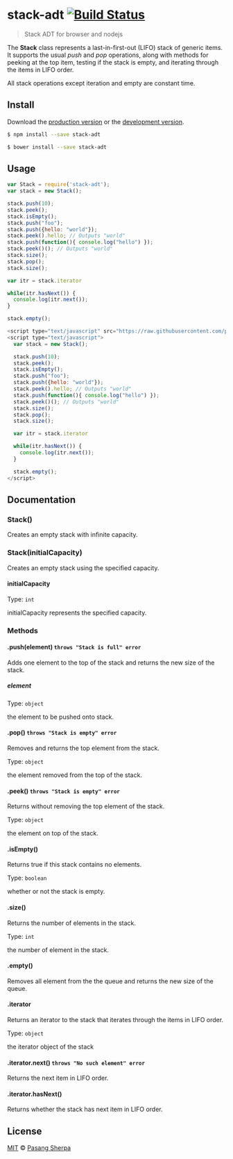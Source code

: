 # stack-adt [![Build Status](https://travis-ci.org/pasangsherpa/stack-adt.svg?branch=master)](https://travis-ci.org/pasangsherpa/stack-adt)

> Stack ADT for browser and nodejs

The **Stack** class represents a last-in-first-out (LIFO) stack of generic items. It supports the usual *push* and *pop* operations, along with methods for peeking at the top item, testing if the stack is empty, and iterating through the items in LIFO order.

All stack operations except iteration and empty are constant time.


## Install

Download the [production version][min] or the [development version][max].

[min]: https://raw.githubusercontent.com/pasangsherpa/stack-adt/master/dist/stack-adt.min.js
[max]: https://raw.githubusercontent.com/pasangsherpa/stack-adt/master/dist/stack-adt.js

```sh
$ npm install --save stack-adt
```

```sh
$ bower install --save stack-adt
```


## Usage

```js
var Stack = require('stack-adt');
var stack = new Stack();

stack.push(10);
stack.peek();
stack.isEmpty();
stack.push("foo");
stack.push({hello: "world"});
stack.peek().hello; // Outputs "world"
stack.push(function(){ console.log("hello") });
stack.peek()(); // Outputs "world"
stack.size();
stack.pop();
stack.size();

var itr = stack.iterator

while(itr.hasNext()) {
  console.log(itr.next());
}

stack.empty();

```
```js
<script type="text/javascript" src="https://raw.githubusercontent.com/pasangsherpa/stack-adt/master/dist/stack-adt.min.js"></script>
<script type="text/javascript"> 
  var stack = new Stack();

  stack.push(10);
  stack.peek();
  stack.isEmpty();
  stack.push("foo");
  stack.push({hello: "world"});
  stack.peek().hello; // Outputs "world"
  stack.push(function(){ console.log("hello") });
  stack.peek()(); // Outputs "world"
  stack.size();
  stack.pop();
  stack.size();

  var itr = stack.iterator

  while(itr.hasNext()) {
    console.log(itr.next());
  }

  stack.empty();
</script>
```


## Documentation

### Stack()

Creates an empty stack with infinite capacity.

### Stack(initialCapacity)

Creates an empty stack using the specified capacity.

#### initialCapacity

Type: `int`

initialCapacity represents the specified capacity.


### Methods

#### .push(element) `throws "Stack is full" error`

Adds one element to the top of the stack and returns the new size of the stack.

##### element

Type: `object`

the element to be pushed onto stack.

#### .pop() `throws "Stack is empty" error` 

Removes and returns the top element from the stack.

Type: `object`

the element removed from the top of the stack.

#### .peek() `throws "Stack is empty" error` 

Returns without removing the top element of the stack.

Type: `object`

the element on top of the stack.

#### .isEmpty()

Returns true if this stack contains no elements.

Type: `boolean`

whether or not the stack is empty.

#### .size()

Returns the number of elements in the stack.

Type: `int`

the number of element in the stack.

#### .empty() 

Removes all element from the the queue and returns the new size of the queue.

#### .iterator

Returns an iterator to the stack that iterates through the items in LIFO order.

Type: `object`

the iterator object of the stack

#### .iterator.next() `throws "No such element" error` 

Returns the next item in LIFO order.

#### .iterator.hasNext()

Returns whether the stack has next item in LIFO order.


## License

[MIT](http://opensource.org/licenses/MIT) © [Pasang Sherpa](https://github.com/pasangsherpa)
